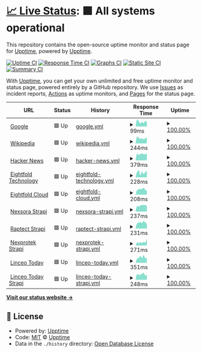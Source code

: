 # [📈 Live Status](https://demo.upptime.js.org): <!--live status--> **🟩 All systems operational**

This repository contains the open-source uptime monitor and status page for [Upptime](https://upptime.js.org), powered by [Upptime](https://github.com/upptime/upptime).

[![Uptime CI](https://github.com/koj-co/upptime/workflows/Uptime%20CI/badge.svg)](https://github.com/koj-co/upptime/actions?query=workflow%3A%22Uptime+CI%22)
[![Response Time CI](https://github.com/koj-co/upptime/workflows/Response%20Time%20CI/badge.svg)](https://github.com/koj-co/upptime/actions?query=workflow%3A%22Response+Time+CI%22)
[![Graphs CI](https://github.com/koj-co/upptime/workflows/Graphs%20CI/badge.svg)](https://github.com/koj-co/upptime/actions?query=workflow%3A%22Graphs+CI%22)
[![Static Site CI](https://github.com/koj-co/upptime/workflows/Static%20Site%20CI/badge.svg)](https://github.com/koj-co/upptime/actions?query=workflow%3A%22Static+Site+CI%22)
[![Summary CI](https://github.com/koj-co/upptime/workflows/Summary%20CI/badge.svg)](https://github.com/koj-co/upptime/actions?query=workflow%3A%22Summary+CI%22)

With [Upptime](https://upptime.js.org), you can get your own unlimited and free uptime monitor and status page, powered entirely by a GitHub repository. We use [Issues](https://github.com/upptime/upptime/issues) as incident reports, [Actions](https://github.com/upptime/upptime/actions) as uptime monitors, and [Pages](https://demo.upptime.js.org) for the status page.

<!--start: status pages-->
<!-- This summary is generated by Upptime (https://github.com/upptime/upptime) -->
<!-- Do not edit this manually, your changes will be overwritten -->
<!-- prettier-ignore -->
| URL | Status | History | Response Time | Uptime |
| --- | ------ | ------- | ------------- | ------ |
| <img alt="" src="https://favicons.githubusercontent.com/www.google.com" height="13"> [Google](https://www.google.com) | 🟩 Up | [google.yml](https://github.com/eightfold-technology/upptime/commits/HEAD/history/google.yml) | <details><summary><img alt="Response time graph" src="./graphs/google/response-time-week.png" height="20"> 99ms</summary><br><a href="https://upptime.eightfold.cloud/history/google"><img alt="Response time 82" src="https://img.shields.io/endpoint?url=https%3A%2F%2Fraw.githubusercontent.com%2Feightfold-technology%2Fupptime%2FHEAD%2Fapi%2Fgoogle%2Fresponse-time.json"></a><br><a href="https://upptime.eightfold.cloud/history/google"><img alt="24-hour response time 95" src="https://img.shields.io/endpoint?url=https%3A%2F%2Fraw.githubusercontent.com%2Feightfold-technology%2Fupptime%2FHEAD%2Fapi%2Fgoogle%2Fresponse-time-day.json"></a><br><a href="https://upptime.eightfold.cloud/history/google"><img alt="7-day response time 99" src="https://img.shields.io/endpoint?url=https%3A%2F%2Fraw.githubusercontent.com%2Feightfold-technology%2Fupptime%2FHEAD%2Fapi%2Fgoogle%2Fresponse-time-week.json"></a><br><a href="https://upptime.eightfold.cloud/history/google"><img alt="30-day response time 83" src="https://img.shields.io/endpoint?url=https%3A%2F%2Fraw.githubusercontent.com%2Feightfold-technology%2Fupptime%2FHEAD%2Fapi%2Fgoogle%2Fresponse-time-month.json"></a><br><a href="https://upptime.eightfold.cloud/history/google"><img alt="1-year response time 82" src="https://img.shields.io/endpoint?url=https%3A%2F%2Fraw.githubusercontent.com%2Feightfold-technology%2Fupptime%2FHEAD%2Fapi%2Fgoogle%2Fresponse-time-year.json"></a></details> | <details><summary><a href="https://upptime.eightfold.cloud/history/google">100.00%</a></summary><a href="https://upptime.eightfold.cloud/history/google"><img alt="All-time uptime 100.00%" src="https://img.shields.io/endpoint?url=https%3A%2F%2Fraw.githubusercontent.com%2Feightfold-technology%2Fupptime%2FHEAD%2Fapi%2Fgoogle%2Fuptime.json"></a><br><a href="https://upptime.eightfold.cloud/history/google"><img alt="24-hour uptime 100.00%" src="https://img.shields.io/endpoint?url=https%3A%2F%2Fraw.githubusercontent.com%2Feightfold-technology%2Fupptime%2FHEAD%2Fapi%2Fgoogle%2Fuptime-day.json"></a><br><a href="https://upptime.eightfold.cloud/history/google"><img alt="7-day uptime 100.00%" src="https://img.shields.io/endpoint?url=https%3A%2F%2Fraw.githubusercontent.com%2Feightfold-technology%2Fupptime%2FHEAD%2Fapi%2Fgoogle%2Fuptime-week.json"></a><br><a href="https://upptime.eightfold.cloud/history/google"><img alt="30-day uptime 100.00%" src="https://img.shields.io/endpoint?url=https%3A%2F%2Fraw.githubusercontent.com%2Feightfold-technology%2Fupptime%2FHEAD%2Fapi%2Fgoogle%2Fuptime-month.json"></a><br><a href="https://upptime.eightfold.cloud/history/google"><img alt="1-year uptime 100.00%" src="https://img.shields.io/endpoint?url=https%3A%2F%2Fraw.githubusercontent.com%2Feightfold-technology%2Fupptime%2FHEAD%2Fapi%2Fgoogle%2Fuptime-year.json"></a></details>
| <img alt="" src="https://favicons.githubusercontent.com/en.wikipedia.org" height="13"> [Wikipedia](https://en.wikipedia.org) | 🟩 Up | [wikipedia.yml](https://github.com/eightfold-technology/upptime/commits/HEAD/history/wikipedia.yml) | <details><summary><img alt="Response time graph" src="./graphs/wikipedia/response-time-week.png" height="20"> 244ms</summary><br><a href="https://upptime.eightfold.cloud/history/wikipedia"><img alt="Response time 121" src="https://img.shields.io/endpoint?url=https%3A%2F%2Fraw.githubusercontent.com%2Feightfold-technology%2Fupptime%2FHEAD%2Fapi%2Fwikipedia%2Fresponse-time.json"></a><br><a href="https://upptime.eightfold.cloud/history/wikipedia"><img alt="24-hour response time 269" src="https://img.shields.io/endpoint?url=https%3A%2F%2Fraw.githubusercontent.com%2Feightfold-technology%2Fupptime%2FHEAD%2Fapi%2Fwikipedia%2Fresponse-time-day.json"></a><br><a href="https://upptime.eightfold.cloud/history/wikipedia"><img alt="7-day response time 244" src="https://img.shields.io/endpoint?url=https%3A%2F%2Fraw.githubusercontent.com%2Feightfold-technology%2Fupptime%2FHEAD%2Fapi%2Fwikipedia%2Fresponse-time-week.json"></a><br><a href="https://upptime.eightfold.cloud/history/wikipedia"><img alt="30-day response time 159" src="https://img.shields.io/endpoint?url=https%3A%2F%2Fraw.githubusercontent.com%2Feightfold-technology%2Fupptime%2FHEAD%2Fapi%2Fwikipedia%2Fresponse-time-month.json"></a><br><a href="https://upptime.eightfold.cloud/history/wikipedia"><img alt="1-year response time 121" src="https://img.shields.io/endpoint?url=https%3A%2F%2Fraw.githubusercontent.com%2Feightfold-technology%2Fupptime%2FHEAD%2Fapi%2Fwikipedia%2Fresponse-time-year.json"></a></details> | <details><summary><a href="https://upptime.eightfold.cloud/history/wikipedia">100.00%</a></summary><a href="https://upptime.eightfold.cloud/history/wikipedia"><img alt="All-time uptime 100.00%" src="https://img.shields.io/endpoint?url=https%3A%2F%2Fraw.githubusercontent.com%2Feightfold-technology%2Fupptime%2FHEAD%2Fapi%2Fwikipedia%2Fuptime.json"></a><br><a href="https://upptime.eightfold.cloud/history/wikipedia"><img alt="24-hour uptime 100.00%" src="https://img.shields.io/endpoint?url=https%3A%2F%2Fraw.githubusercontent.com%2Feightfold-technology%2Fupptime%2FHEAD%2Fapi%2Fwikipedia%2Fuptime-day.json"></a><br><a href="https://upptime.eightfold.cloud/history/wikipedia"><img alt="7-day uptime 100.00%" src="https://img.shields.io/endpoint?url=https%3A%2F%2Fraw.githubusercontent.com%2Feightfold-technology%2Fupptime%2FHEAD%2Fapi%2Fwikipedia%2Fuptime-week.json"></a><br><a href="https://upptime.eightfold.cloud/history/wikipedia"><img alt="30-day uptime 100.00%" src="https://img.shields.io/endpoint?url=https%3A%2F%2Fraw.githubusercontent.com%2Feightfold-technology%2Fupptime%2FHEAD%2Fapi%2Fwikipedia%2Fuptime-month.json"></a><br><a href="https://upptime.eightfold.cloud/history/wikipedia"><img alt="1-year uptime 100.00%" src="https://img.shields.io/endpoint?url=https%3A%2F%2Fraw.githubusercontent.com%2Feightfold-technology%2Fupptime%2FHEAD%2Fapi%2Fwikipedia%2Fuptime-year.json"></a></details>
| <img alt="" src="https://favicons.githubusercontent.com/news.ycombinator.com" height="13"> [Hacker News](https://news.ycombinator.com) | 🟩 Up | [hacker-news.yml](https://github.com/eightfold-technology/upptime/commits/HEAD/history/hacker-news.yml) | <details><summary><img alt="Response time graph" src="./graphs/hacker-news/response-time-week.png" height="20"> 379ms</summary><br><a href="https://upptime.eightfold.cloud/history/hacker-news"><img alt="Response time 407" src="https://img.shields.io/endpoint?url=https%3A%2F%2Fraw.githubusercontent.com%2Feightfold-technology%2Fupptime%2FHEAD%2Fapi%2Fhacker-news%2Fresponse-time.json"></a><br><a href="https://upptime.eightfold.cloud/history/hacker-news"><img alt="24-hour response time 420" src="https://img.shields.io/endpoint?url=https%3A%2F%2Fraw.githubusercontent.com%2Feightfold-technology%2Fupptime%2FHEAD%2Fapi%2Fhacker-news%2Fresponse-time-day.json"></a><br><a href="https://upptime.eightfold.cloud/history/hacker-news"><img alt="7-day response time 379" src="https://img.shields.io/endpoint?url=https%3A%2F%2Fraw.githubusercontent.com%2Feightfold-technology%2Fupptime%2FHEAD%2Fapi%2Fhacker-news%2Fresponse-time-week.json"></a><br><a href="https://upptime.eightfold.cloud/history/hacker-news"><img alt="30-day response time 399" src="https://img.shields.io/endpoint?url=https%3A%2F%2Fraw.githubusercontent.com%2Feightfold-technology%2Fupptime%2FHEAD%2Fapi%2Fhacker-news%2Fresponse-time-month.json"></a><br><a href="https://upptime.eightfold.cloud/history/hacker-news"><img alt="1-year response time 407" src="https://img.shields.io/endpoint?url=https%3A%2F%2Fraw.githubusercontent.com%2Feightfold-technology%2Fupptime%2FHEAD%2Fapi%2Fhacker-news%2Fresponse-time-year.json"></a></details> | <details><summary><a href="https://upptime.eightfold.cloud/history/hacker-news">100.00%</a></summary><a href="https://upptime.eightfold.cloud/history/hacker-news"><img alt="All-time uptime 99.94%" src="https://img.shields.io/endpoint?url=https%3A%2F%2Fraw.githubusercontent.com%2Feightfold-technology%2Fupptime%2FHEAD%2Fapi%2Fhacker-news%2Fuptime.json"></a><br><a href="https://upptime.eightfold.cloud/history/hacker-news"><img alt="24-hour uptime 100.00%" src="https://img.shields.io/endpoint?url=https%3A%2F%2Fraw.githubusercontent.com%2Feightfold-technology%2Fupptime%2FHEAD%2Fapi%2Fhacker-news%2Fuptime-day.json"></a><br><a href="https://upptime.eightfold.cloud/history/hacker-news"><img alt="7-day uptime 100.00%" src="https://img.shields.io/endpoint?url=https%3A%2F%2Fraw.githubusercontent.com%2Feightfold-technology%2Fupptime%2FHEAD%2Fapi%2Fhacker-news%2Fuptime-week.json"></a><br><a href="https://upptime.eightfold.cloud/history/hacker-news"><img alt="30-day uptime 99.55%" src="https://img.shields.io/endpoint?url=https%3A%2F%2Fraw.githubusercontent.com%2Feightfold-technology%2Fupptime%2FHEAD%2Fapi%2Fhacker-news%2Fuptime-month.json"></a><br><a href="https://upptime.eightfold.cloud/history/hacker-news"><img alt="1-year uptime 99.94%" src="https://img.shields.io/endpoint?url=https%3A%2F%2Fraw.githubusercontent.com%2Feightfold-technology%2Fupptime%2FHEAD%2Fapi%2Fhacker-news%2Fuptime-year.json"></a></details>
| <img alt="" src="https://favicons.githubusercontent.com/eightfold.io" height="13"> [Eightfold Technology](https://eightfold.io) | 🟩 Up | [eightfold-technology.yml](https://github.com/eightfold-technology/upptime/commits/HEAD/history/eightfold-technology.yml) | <details><summary><img alt="Response time graph" src="./graphs/eightfold-technology/response-time-week.png" height="20"> 228ms</summary><br><a href="https://upptime.eightfold.cloud/history/eightfold-technology"><img alt="Response time 194" src="https://img.shields.io/endpoint?url=https%3A%2F%2Fraw.githubusercontent.com%2Feightfold-technology%2Fupptime%2FHEAD%2Fapi%2Feightfold-technology%2Fresponse-time.json"></a><br><a href="https://upptime.eightfold.cloud/history/eightfold-technology"><img alt="24-hour response time 295" src="https://img.shields.io/endpoint?url=https%3A%2F%2Fraw.githubusercontent.com%2Feightfold-technology%2Fupptime%2FHEAD%2Fapi%2Feightfold-technology%2Fresponse-time-day.json"></a><br><a href="https://upptime.eightfold.cloud/history/eightfold-technology"><img alt="7-day response time 228" src="https://img.shields.io/endpoint?url=https%3A%2F%2Fraw.githubusercontent.com%2Feightfold-technology%2Fupptime%2FHEAD%2Fapi%2Feightfold-technology%2Fresponse-time-week.json"></a><br><a href="https://upptime.eightfold.cloud/history/eightfold-technology"><img alt="30-day response time 183" src="https://img.shields.io/endpoint?url=https%3A%2F%2Fraw.githubusercontent.com%2Feightfold-technology%2Fupptime%2FHEAD%2Fapi%2Feightfold-technology%2Fresponse-time-month.json"></a><br><a href="https://upptime.eightfold.cloud/history/eightfold-technology"><img alt="1-year response time 194" src="https://img.shields.io/endpoint?url=https%3A%2F%2Fraw.githubusercontent.com%2Feightfold-technology%2Fupptime%2FHEAD%2Fapi%2Feightfold-technology%2Fresponse-time-year.json"></a></details> | <details><summary><a href="https://upptime.eightfold.cloud/history/eightfold-technology">100.00%</a></summary><a href="https://upptime.eightfold.cloud/history/eightfold-technology"><img alt="All-time uptime 100.00%" src="https://img.shields.io/endpoint?url=https%3A%2F%2Fraw.githubusercontent.com%2Feightfold-technology%2Fupptime%2FHEAD%2Fapi%2Feightfold-technology%2Fuptime.json"></a><br><a href="https://upptime.eightfold.cloud/history/eightfold-technology"><img alt="24-hour uptime 100.00%" src="https://img.shields.io/endpoint?url=https%3A%2F%2Fraw.githubusercontent.com%2Feightfold-technology%2Fupptime%2FHEAD%2Fapi%2Feightfold-technology%2Fuptime-day.json"></a><br><a href="https://upptime.eightfold.cloud/history/eightfold-technology"><img alt="7-day uptime 100.00%" src="https://img.shields.io/endpoint?url=https%3A%2F%2Fraw.githubusercontent.com%2Feightfold-technology%2Fupptime%2FHEAD%2Fapi%2Feightfold-technology%2Fuptime-week.json"></a><br><a href="https://upptime.eightfold.cloud/history/eightfold-technology"><img alt="30-day uptime 100.00%" src="https://img.shields.io/endpoint?url=https%3A%2F%2Fraw.githubusercontent.com%2Feightfold-technology%2Fupptime%2FHEAD%2Fapi%2Feightfold-technology%2Fuptime-month.json"></a><br><a href="https://upptime.eightfold.cloud/history/eightfold-technology"><img alt="1-year uptime 100.00%" src="https://img.shields.io/endpoint?url=https%3A%2F%2Fraw.githubusercontent.com%2Feightfold-technology%2Fupptime%2FHEAD%2Fapi%2Feightfold-technology%2Fuptime-year.json"></a></details>
| <img alt="" src="https://favicons.githubusercontent.com/eightfold.cloud" height="13"> [Eightfold Cloud](https://eightfold.cloud) | 🟩 Up | [eightfold-cloud.yml](https://github.com/eightfold-technology/upptime/commits/HEAD/history/eightfold-cloud.yml) | <details><summary><img alt="Response time graph" src="./graphs/eightfold-cloud/response-time-week.png" height="20"> 208ms</summary><br><a href="https://upptime.eightfold.cloud/history/eightfold-cloud"><img alt="Response time 259" src="https://img.shields.io/endpoint?url=https%3A%2F%2Fraw.githubusercontent.com%2Feightfold-technology%2Fupptime%2FHEAD%2Fapi%2Feightfold-cloud%2Fresponse-time.json"></a><br><a href="https://upptime.eightfold.cloud/history/eightfold-cloud"><img alt="24-hour response time 163" src="https://img.shields.io/endpoint?url=https%3A%2F%2Fraw.githubusercontent.com%2Feightfold-technology%2Fupptime%2FHEAD%2Fapi%2Feightfold-cloud%2Fresponse-time-day.json"></a><br><a href="https://upptime.eightfold.cloud/history/eightfold-cloud"><img alt="7-day response time 208" src="https://img.shields.io/endpoint?url=https%3A%2F%2Fraw.githubusercontent.com%2Feightfold-technology%2Fupptime%2FHEAD%2Fapi%2Feightfold-cloud%2Fresponse-time-week.json"></a><br><a href="https://upptime.eightfold.cloud/history/eightfold-cloud"><img alt="30-day response time 243" src="https://img.shields.io/endpoint?url=https%3A%2F%2Fraw.githubusercontent.com%2Feightfold-technology%2Fupptime%2FHEAD%2Fapi%2Feightfold-cloud%2Fresponse-time-month.json"></a><br><a href="https://upptime.eightfold.cloud/history/eightfold-cloud"><img alt="1-year response time 259" src="https://img.shields.io/endpoint?url=https%3A%2F%2Fraw.githubusercontent.com%2Feightfold-technology%2Fupptime%2FHEAD%2Fapi%2Feightfold-cloud%2Fresponse-time-year.json"></a></details> | <details><summary><a href="https://upptime.eightfold.cloud/history/eightfold-cloud">100.00%</a></summary><a href="https://upptime.eightfold.cloud/history/eightfold-cloud"><img alt="All-time uptime 100.00%" src="https://img.shields.io/endpoint?url=https%3A%2F%2Fraw.githubusercontent.com%2Feightfold-technology%2Fupptime%2FHEAD%2Fapi%2Feightfold-cloud%2Fuptime.json"></a><br><a href="https://upptime.eightfold.cloud/history/eightfold-cloud"><img alt="24-hour uptime 100.00%" src="https://img.shields.io/endpoint?url=https%3A%2F%2Fraw.githubusercontent.com%2Feightfold-technology%2Fupptime%2FHEAD%2Fapi%2Feightfold-cloud%2Fuptime-day.json"></a><br><a href="https://upptime.eightfold.cloud/history/eightfold-cloud"><img alt="7-day uptime 100.00%" src="https://img.shields.io/endpoint?url=https%3A%2F%2Fraw.githubusercontent.com%2Feightfold-technology%2Fupptime%2FHEAD%2Fapi%2Feightfold-cloud%2Fuptime-week.json"></a><br><a href="https://upptime.eightfold.cloud/history/eightfold-cloud"><img alt="30-day uptime 100.00%" src="https://img.shields.io/endpoint?url=https%3A%2F%2Fraw.githubusercontent.com%2Feightfold-technology%2Fupptime%2FHEAD%2Fapi%2Feightfold-cloud%2Fuptime-month.json"></a><br><a href="https://upptime.eightfold.cloud/history/eightfold-cloud"><img alt="1-year uptime 100.00%" src="https://img.shields.io/endpoint?url=https%3A%2F%2Fraw.githubusercontent.com%2Feightfold-technology%2Fupptime%2FHEAD%2Fapi%2Feightfold-cloud%2Fuptime-year.json"></a></details>
| <img alt="" src="https://favicons.githubusercontent.com/nexsora.eightfold.cloud" height="13"> [Nexsora Strapi](https://nexsora.eightfold.cloud) | 🟩 Up | [nexsora-strapi.yml](https://github.com/eightfold-technology/upptime/commits/HEAD/history/nexsora-strapi.yml) | <details><summary><img alt="Response time graph" src="./graphs/nexsora-strapi/response-time-week.png" height="20"> 237ms</summary><br><a href="https://upptime.eightfold.cloud/history/nexsora-strapi"><img alt="Response time 280" src="https://img.shields.io/endpoint?url=https%3A%2F%2Fraw.githubusercontent.com%2Feightfold-technology%2Fupptime%2FHEAD%2Fapi%2Fnexsora-strapi%2Fresponse-time.json"></a><br><a href="https://upptime.eightfold.cloud/history/nexsora-strapi"><img alt="24-hour response time 219" src="https://img.shields.io/endpoint?url=https%3A%2F%2Fraw.githubusercontent.com%2Feightfold-technology%2Fupptime%2FHEAD%2Fapi%2Fnexsora-strapi%2Fresponse-time-day.json"></a><br><a href="https://upptime.eightfold.cloud/history/nexsora-strapi"><img alt="7-day response time 237" src="https://img.shields.io/endpoint?url=https%3A%2F%2Fraw.githubusercontent.com%2Feightfold-technology%2Fupptime%2FHEAD%2Fapi%2Fnexsora-strapi%2Fresponse-time-week.json"></a><br><a href="https://upptime.eightfold.cloud/history/nexsora-strapi"><img alt="30-day response time 259" src="https://img.shields.io/endpoint?url=https%3A%2F%2Fraw.githubusercontent.com%2Feightfold-technology%2Fupptime%2FHEAD%2Fapi%2Fnexsora-strapi%2Fresponse-time-month.json"></a><br><a href="https://upptime.eightfold.cloud/history/nexsora-strapi"><img alt="1-year response time 280" src="https://img.shields.io/endpoint?url=https%3A%2F%2Fraw.githubusercontent.com%2Feightfold-technology%2Fupptime%2FHEAD%2Fapi%2Fnexsora-strapi%2Fresponse-time-year.json"></a></details> | <details><summary><a href="https://upptime.eightfold.cloud/history/nexsora-strapi">100.00%</a></summary><a href="https://upptime.eightfold.cloud/history/nexsora-strapi"><img alt="All-time uptime 100.00%" src="https://img.shields.io/endpoint?url=https%3A%2F%2Fraw.githubusercontent.com%2Feightfold-technology%2Fupptime%2FHEAD%2Fapi%2Fnexsora-strapi%2Fuptime.json"></a><br><a href="https://upptime.eightfold.cloud/history/nexsora-strapi"><img alt="24-hour uptime 100.00%" src="https://img.shields.io/endpoint?url=https%3A%2F%2Fraw.githubusercontent.com%2Feightfold-technology%2Fupptime%2FHEAD%2Fapi%2Fnexsora-strapi%2Fuptime-day.json"></a><br><a href="https://upptime.eightfold.cloud/history/nexsora-strapi"><img alt="7-day uptime 100.00%" src="https://img.shields.io/endpoint?url=https%3A%2F%2Fraw.githubusercontent.com%2Feightfold-technology%2Fupptime%2FHEAD%2Fapi%2Fnexsora-strapi%2Fuptime-week.json"></a><br><a href="https://upptime.eightfold.cloud/history/nexsora-strapi"><img alt="30-day uptime 100.00%" src="https://img.shields.io/endpoint?url=https%3A%2F%2Fraw.githubusercontent.com%2Feightfold-technology%2Fupptime%2FHEAD%2Fapi%2Fnexsora-strapi%2Fuptime-month.json"></a><br><a href="https://upptime.eightfold.cloud/history/nexsora-strapi"><img alt="1-year uptime 100.00%" src="https://img.shields.io/endpoint?url=https%3A%2F%2Fraw.githubusercontent.com%2Feightfold-technology%2Fupptime%2FHEAD%2Fapi%2Fnexsora-strapi%2Fuptime-year.json"></a></details>
| <img alt="" src="https://favicons.githubusercontent.com/raptect.eightfold.cloud" height="13"> [Raptect Strapi](https://raptect.eightfold.cloud) | 🟩 Up | [raptect-strapi.yml](https://github.com/eightfold-technology/upptime/commits/HEAD/history/raptect-strapi.yml) | <details><summary><img alt="Response time graph" src="./graphs/raptect-strapi/response-time-week.png" height="20"> 231ms</summary><br><a href="https://upptime.eightfold.cloud/history/raptect-strapi"><img alt="Response time 290" src="https://img.shields.io/endpoint?url=https%3A%2F%2Fraw.githubusercontent.com%2Feightfold-technology%2Fupptime%2FHEAD%2Fapi%2Fraptect-strapi%2Fresponse-time.json"></a><br><a href="https://upptime.eightfold.cloud/history/raptect-strapi"><img alt="24-hour response time 181" src="https://img.shields.io/endpoint?url=https%3A%2F%2Fraw.githubusercontent.com%2Feightfold-technology%2Fupptime%2FHEAD%2Fapi%2Fraptect-strapi%2Fresponse-time-day.json"></a><br><a href="https://upptime.eightfold.cloud/history/raptect-strapi"><img alt="7-day response time 231" src="https://img.shields.io/endpoint?url=https%3A%2F%2Fraw.githubusercontent.com%2Feightfold-technology%2Fupptime%2FHEAD%2Fapi%2Fraptect-strapi%2Fresponse-time-week.json"></a><br><a href="https://upptime.eightfold.cloud/history/raptect-strapi"><img alt="30-day response time 264" src="https://img.shields.io/endpoint?url=https%3A%2F%2Fraw.githubusercontent.com%2Feightfold-technology%2Fupptime%2FHEAD%2Fapi%2Fraptect-strapi%2Fresponse-time-month.json"></a><br><a href="https://upptime.eightfold.cloud/history/raptect-strapi"><img alt="1-year response time 290" src="https://img.shields.io/endpoint?url=https%3A%2F%2Fraw.githubusercontent.com%2Feightfold-technology%2Fupptime%2FHEAD%2Fapi%2Fraptect-strapi%2Fresponse-time-year.json"></a></details> | <details><summary><a href="https://upptime.eightfold.cloud/history/raptect-strapi">100.00%</a></summary><a href="https://upptime.eightfold.cloud/history/raptect-strapi"><img alt="All-time uptime 100.00%" src="https://img.shields.io/endpoint?url=https%3A%2F%2Fraw.githubusercontent.com%2Feightfold-technology%2Fupptime%2FHEAD%2Fapi%2Fraptect-strapi%2Fuptime.json"></a><br><a href="https://upptime.eightfold.cloud/history/raptect-strapi"><img alt="24-hour uptime 100.00%" src="https://img.shields.io/endpoint?url=https%3A%2F%2Fraw.githubusercontent.com%2Feightfold-technology%2Fupptime%2FHEAD%2Fapi%2Fraptect-strapi%2Fuptime-day.json"></a><br><a href="https://upptime.eightfold.cloud/history/raptect-strapi"><img alt="7-day uptime 100.00%" src="https://img.shields.io/endpoint?url=https%3A%2F%2Fraw.githubusercontent.com%2Feightfold-technology%2Fupptime%2FHEAD%2Fapi%2Fraptect-strapi%2Fuptime-week.json"></a><br><a href="https://upptime.eightfold.cloud/history/raptect-strapi"><img alt="30-day uptime 100.00%" src="https://img.shields.io/endpoint?url=https%3A%2F%2Fraw.githubusercontent.com%2Feightfold-technology%2Fupptime%2FHEAD%2Fapi%2Fraptect-strapi%2Fuptime-month.json"></a><br><a href="https://upptime.eightfold.cloud/history/raptect-strapi"><img alt="1-year uptime 100.00%" src="https://img.shields.io/endpoint?url=https%3A%2F%2Fraw.githubusercontent.com%2Feightfold-technology%2Fupptime%2FHEAD%2Fapi%2Fraptect-strapi%2Fuptime-year.json"></a></details>
| <img alt="" src="https://favicons.githubusercontent.com/nexprotek.eightfold.cloud" height="13"> [Nexprotek Strapi](https://nexprotek.eightfold.cloud) | 🟩 Up | [nexprotek-strapi.yml](https://github.com/eightfold-technology/upptime/commits/HEAD/history/nexprotek-strapi.yml) | <details><summary><img alt="Response time graph" src="./graphs/nexprotek-strapi/response-time-week.png" height="20"> 271ms</summary><br><a href="https://upptime.eightfold.cloud/history/nexprotek-strapi"><img alt="Response time 278" src="https://img.shields.io/endpoint?url=https%3A%2F%2Fraw.githubusercontent.com%2Feightfold-technology%2Fupptime%2FHEAD%2Fapi%2Fnexprotek-strapi%2Fresponse-time.json"></a><br><a href="https://upptime.eightfold.cloud/history/nexprotek-strapi"><img alt="24-hour response time 542" src="https://img.shields.io/endpoint?url=https%3A%2F%2Fraw.githubusercontent.com%2Feightfold-technology%2Fupptime%2FHEAD%2Fapi%2Fnexprotek-strapi%2Fresponse-time-day.json"></a><br><a href="https://upptime.eightfold.cloud/history/nexprotek-strapi"><img alt="7-day response time 271" src="https://img.shields.io/endpoint?url=https%3A%2F%2Fraw.githubusercontent.com%2Feightfold-technology%2Fupptime%2FHEAD%2Fapi%2Fnexprotek-strapi%2Fresponse-time-week.json"></a><br><a href="https://upptime.eightfold.cloud/history/nexprotek-strapi"><img alt="30-day response time 274" src="https://img.shields.io/endpoint?url=https%3A%2F%2Fraw.githubusercontent.com%2Feightfold-technology%2Fupptime%2FHEAD%2Fapi%2Fnexprotek-strapi%2Fresponse-time-month.json"></a><br><a href="https://upptime.eightfold.cloud/history/nexprotek-strapi"><img alt="1-year response time 278" src="https://img.shields.io/endpoint?url=https%3A%2F%2Fraw.githubusercontent.com%2Feightfold-technology%2Fupptime%2FHEAD%2Fapi%2Fnexprotek-strapi%2Fresponse-time-year.json"></a></details> | <details><summary><a href="https://upptime.eightfold.cloud/history/nexprotek-strapi">100.00%</a></summary><a href="https://upptime.eightfold.cloud/history/nexprotek-strapi"><img alt="All-time uptime 100.00%" src="https://img.shields.io/endpoint?url=https%3A%2F%2Fraw.githubusercontent.com%2Feightfold-technology%2Fupptime%2FHEAD%2Fapi%2Fnexprotek-strapi%2Fuptime.json"></a><br><a href="https://upptime.eightfold.cloud/history/nexprotek-strapi"><img alt="24-hour uptime 100.00%" src="https://img.shields.io/endpoint?url=https%3A%2F%2Fraw.githubusercontent.com%2Feightfold-technology%2Fupptime%2FHEAD%2Fapi%2Fnexprotek-strapi%2Fuptime-day.json"></a><br><a href="https://upptime.eightfold.cloud/history/nexprotek-strapi"><img alt="7-day uptime 100.00%" src="https://img.shields.io/endpoint?url=https%3A%2F%2Fraw.githubusercontent.com%2Feightfold-technology%2Fupptime%2FHEAD%2Fapi%2Fnexprotek-strapi%2Fuptime-week.json"></a><br><a href="https://upptime.eightfold.cloud/history/nexprotek-strapi"><img alt="30-day uptime 100.00%" src="https://img.shields.io/endpoint?url=https%3A%2F%2Fraw.githubusercontent.com%2Feightfold-technology%2Fupptime%2FHEAD%2Fapi%2Fnexprotek-strapi%2Fuptime-month.json"></a><br><a href="https://upptime.eightfold.cloud/history/nexprotek-strapi"><img alt="1-year uptime 100.00%" src="https://img.shields.io/endpoint?url=https%3A%2F%2Fraw.githubusercontent.com%2Feightfold-technology%2Fupptime%2FHEAD%2Fapi%2Fnexprotek-strapi%2Fuptime-year.json"></a></details>
| <img alt="" src="https://favicons.githubusercontent.com/linceo.today" height="13"> [Linceo Today](https://linceo.today) | 🟩 Up | [linceo-today.yml](https://github.com/eightfold-technology/upptime/commits/HEAD/history/linceo-today.yml) | <details><summary><img alt="Response time graph" src="./graphs/linceo-today/response-time-week.png" height="20"> 351ms</summary><br><a href="https://upptime.eightfold.cloud/history/linceo-today"><img alt="Response time 447" src="https://img.shields.io/endpoint?url=https%3A%2F%2Fraw.githubusercontent.com%2Feightfold-technology%2Fupptime%2FHEAD%2Fapi%2Flinceo-today%2Fresponse-time.json"></a><br><a href="https://upptime.eightfold.cloud/history/linceo-today"><img alt="24-hour response time 314" src="https://img.shields.io/endpoint?url=https%3A%2F%2Fraw.githubusercontent.com%2Feightfold-technology%2Fupptime%2FHEAD%2Fapi%2Flinceo-today%2Fresponse-time-day.json"></a><br><a href="https://upptime.eightfold.cloud/history/linceo-today"><img alt="7-day response time 351" src="https://img.shields.io/endpoint?url=https%3A%2F%2Fraw.githubusercontent.com%2Feightfold-technology%2Fupptime%2FHEAD%2Fapi%2Flinceo-today%2Fresponse-time-week.json"></a><br><a href="https://upptime.eightfold.cloud/history/linceo-today"><img alt="30-day response time 414" src="https://img.shields.io/endpoint?url=https%3A%2F%2Fraw.githubusercontent.com%2Feightfold-technology%2Fupptime%2FHEAD%2Fapi%2Flinceo-today%2Fresponse-time-month.json"></a><br><a href="https://upptime.eightfold.cloud/history/linceo-today"><img alt="1-year response time 447" src="https://img.shields.io/endpoint?url=https%3A%2F%2Fraw.githubusercontent.com%2Feightfold-technology%2Fupptime%2FHEAD%2Fapi%2Flinceo-today%2Fresponse-time-year.json"></a></details> | <details><summary><a href="https://upptime.eightfold.cloud/history/linceo-today">100.00%</a></summary><a href="https://upptime.eightfold.cloud/history/linceo-today"><img alt="All-time uptime 100.00%" src="https://img.shields.io/endpoint?url=https%3A%2F%2Fraw.githubusercontent.com%2Feightfold-technology%2Fupptime%2FHEAD%2Fapi%2Flinceo-today%2Fuptime.json"></a><br><a href="https://upptime.eightfold.cloud/history/linceo-today"><img alt="24-hour uptime 100.00%" src="https://img.shields.io/endpoint?url=https%3A%2F%2Fraw.githubusercontent.com%2Feightfold-technology%2Fupptime%2FHEAD%2Fapi%2Flinceo-today%2Fuptime-day.json"></a><br><a href="https://upptime.eightfold.cloud/history/linceo-today"><img alt="7-day uptime 100.00%" src="https://img.shields.io/endpoint?url=https%3A%2F%2Fraw.githubusercontent.com%2Feightfold-technology%2Fupptime%2FHEAD%2Fapi%2Flinceo-today%2Fuptime-week.json"></a><br><a href="https://upptime.eightfold.cloud/history/linceo-today"><img alt="30-day uptime 100.00%" src="https://img.shields.io/endpoint?url=https%3A%2F%2Fraw.githubusercontent.com%2Feightfold-technology%2Fupptime%2FHEAD%2Fapi%2Flinceo-today%2Fuptime-month.json"></a><br><a href="https://upptime.eightfold.cloud/history/linceo-today"><img alt="1-year uptime 100.00%" src="https://img.shields.io/endpoint?url=https%3A%2F%2Fraw.githubusercontent.com%2Feightfold-technology%2Fupptime%2FHEAD%2Fapi%2Flinceo-today%2Fuptime-year.json"></a></details>
| <img alt="" src="https://favicons.githubusercontent.com/admin.linceo.today" height="13"> [Linceo Today Strapi](https://admin.linceo.today) | 🟩 Up | [linceo-today-strapi.yml](https://github.com/eightfold-technology/upptime/commits/HEAD/history/linceo-today-strapi.yml) | <details><summary><img alt="Response time graph" src="./graphs/linceo-today-strapi/response-time-week.png" height="20"> 248ms</summary><br><a href="https://upptime.eightfold.cloud/history/linceo-today-strapi"><img alt="Response time 281" src="https://img.shields.io/endpoint?url=https%3A%2F%2Fraw.githubusercontent.com%2Feightfold-technology%2Fupptime%2FHEAD%2Fapi%2Flinceo-today-strapi%2Fresponse-time.json"></a><br><a href="https://upptime.eightfold.cloud/history/linceo-today-strapi"><img alt="24-hour response time 234" src="https://img.shields.io/endpoint?url=https%3A%2F%2Fraw.githubusercontent.com%2Feightfold-technology%2Fupptime%2FHEAD%2Fapi%2Flinceo-today-strapi%2Fresponse-time-day.json"></a><br><a href="https://upptime.eightfold.cloud/history/linceo-today-strapi"><img alt="7-day response time 248" src="https://img.shields.io/endpoint?url=https%3A%2F%2Fraw.githubusercontent.com%2Feightfold-technology%2Fupptime%2FHEAD%2Fapi%2Flinceo-today-strapi%2Fresponse-time-week.json"></a><br><a href="https://upptime.eightfold.cloud/history/linceo-today-strapi"><img alt="30-day response time 266" src="https://img.shields.io/endpoint?url=https%3A%2F%2Fraw.githubusercontent.com%2Feightfold-technology%2Fupptime%2FHEAD%2Fapi%2Flinceo-today-strapi%2Fresponse-time-month.json"></a><br><a href="https://upptime.eightfold.cloud/history/linceo-today-strapi"><img alt="1-year response time 281" src="https://img.shields.io/endpoint?url=https%3A%2F%2Fraw.githubusercontent.com%2Feightfold-technology%2Fupptime%2FHEAD%2Fapi%2Flinceo-today-strapi%2Fresponse-time-year.json"></a></details> | <details><summary><a href="https://upptime.eightfold.cloud/history/linceo-today-strapi">100.00%</a></summary><a href="https://upptime.eightfold.cloud/history/linceo-today-strapi"><img alt="All-time uptime 100.00%" src="https://img.shields.io/endpoint?url=https%3A%2F%2Fraw.githubusercontent.com%2Feightfold-technology%2Fupptime%2FHEAD%2Fapi%2Flinceo-today-strapi%2Fuptime.json"></a><br><a href="https://upptime.eightfold.cloud/history/linceo-today-strapi"><img alt="24-hour uptime 100.00%" src="https://img.shields.io/endpoint?url=https%3A%2F%2Fraw.githubusercontent.com%2Feightfold-technology%2Fupptime%2FHEAD%2Fapi%2Flinceo-today-strapi%2Fuptime-day.json"></a><br><a href="https://upptime.eightfold.cloud/history/linceo-today-strapi"><img alt="7-day uptime 100.00%" src="https://img.shields.io/endpoint?url=https%3A%2F%2Fraw.githubusercontent.com%2Feightfold-technology%2Fupptime%2FHEAD%2Fapi%2Flinceo-today-strapi%2Fuptime-week.json"></a><br><a href="https://upptime.eightfold.cloud/history/linceo-today-strapi"><img alt="30-day uptime 100.00%" src="https://img.shields.io/endpoint?url=https%3A%2F%2Fraw.githubusercontent.com%2Feightfold-technology%2Fupptime%2FHEAD%2Fapi%2Flinceo-today-strapi%2Fuptime-month.json"></a><br><a href="https://upptime.eightfold.cloud/history/linceo-today-strapi"><img alt="1-year uptime 100.00%" src="https://img.shields.io/endpoint?url=https%3A%2F%2Fraw.githubusercontent.com%2Feightfold-technology%2Fupptime%2FHEAD%2Fapi%2Flinceo-today-strapi%2Fuptime-year.json"></a></details>

<!--end: status pages-->

[**Visit our status website →**](https://demo.upptime.js.org)

## 📄 License

- Powered by: [Upptime](https://github.com/upptime/upptime)
- Code: [MIT](./LICENSE) © [Upptime](https://upptime.js.org)
- Data in the `./history` directory: [Open Database License](https://opendatacommons.org/licenses/odbl/1-0/)
